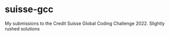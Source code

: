 # suisse-gcc

My submissions to the Credit Suisse Global Coding Challenge 2022. Slightly rushed solutions
